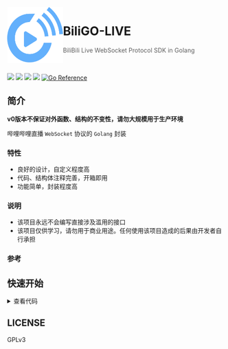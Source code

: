 <img src="./img/logo.png" alt="logo" width="130" height="130" align="left" />

<h1>BiliGO-LIVE</h1>

> BiliBili Live WebSocket Protocol SDK in Golang

<br/>

![](https://img.shields.io/github/go-mod/go-version/iyear/biligo-live?style=flat-square)
![](https://img.shields.io/badge/license-GPL-lightgrey.svg?style=flat-square)
![](https://img.shields.io/github/v/release/iyear/biligo-live?color=red&style=flat-square)
![](https://img.shields.io/github/last-commit/iyear/biligo-live?style=flat-square)
[![Go Reference](https://pkg.go.dev/badge/github.com/iyear/biligo-live.svg)](https://pkg.go.dev/github.com/iyear/biligo-live)

## 简介

**v0版本不保证对外函数、结构的不变性，请勿大规模用于生产环境**

哔哩哔哩直播 `WebSocket` 协议的 `Golang` 封装

### 特性
- 良好的设计，自定义程度高
- 代码、结构体注释完善，开箱即用
- 功能简单，封装程度高
### 说明

- 该项目永远不会编写直接涉及滥用的接口
- 该项目仅供学习，请勿用于商业用途。任何使用该项目造成的后果由开发者自行承担

### 参考

## 快速开始
<details>
<summary>查看代码</summary>

```go
package main

import (
	"context"
	"fmt"
	"github.com/gorilla/websocket"
	"github.com/iyear/biligo-live"
	"log"
	"time"
)

// 同 README.md 的快速开始

func main() {
	const room int64 = 48743

	// 获取一个Live实例
	// debug: debug模式，输出一些额外的信息
	// heartbeat: 心跳包发送间隔。不发送心跳包，70 秒之后会断开连接，通常每 30 秒发送 1 次
	// cache: Rev channel 的缓存
	// recover: panic recover后的操作函数
	l := live.NewLive(true, 30*time.Second, 0, func(err error) {
		log.Println("panic:", err)
		// do something...
	})

	// 连接ws服务器
	// dialer: ws dialer
	// host: bilibili live ws host
	if err := l.Conn(websocket.DefaultDialer, live.WsDefaultHost); err != nil {
		log.Fatal(err)
		return
	}

	ctx, stop := context.WithCancel(context.Background())

	go func() {
		// 进入房间
		// room: room id(真实ID，短号需自行转换)
		// key: 用户标识，可留空
		// uid: 用户UID，可随机生成
		if err := l.Enter(ctx, room, "", 12345678); err != nil {
			log.Fatal(err)
			return
		}
	}()

	go rev(ctx, l)

	// 15s的演示
	after := time.NewTimer(15 * time.Second)
	defer after.Stop()
	<-after.C
	fmt.Println("I want to stop")
	// 关闭ws连接与相关协程
	stop()
	// 为了使安全退出效果可见，进行阻塞，真实场景中可以移除
	select {}
}
func rev(ctx context.Context, l *live.Live) {
	for {
		select {
		case tp := <-l.Rev:
			if tp.Error != nil {
				// do something...
				log.Println(tp.Error)
				continue
			}
			handle(tp.Msg)
		case <-ctx.Done():
			log.Println("rev func stopped")
			return
		}
	}
}
func handle(msg live.Msg) {
	// 使用 msg.(type) 进行事件跳转和处理，常见事件基本都完成了解析(Parse)功能，不常见的功能有一些实在太难抓取
	// 更多注释和说明等待添加
	switch msg.(type) {
	// 心跳回应直播间人气值
	case *live.MsgHeartbeatReply:
		log.Printf("hot: %d\n", msg.(*live.MsgHeartbeatReply).GetHot())
	// 弹幕消息	
	case *live.MsgDanmaku:
		dm, err := msg.(*live.MsgDanmaku).Parse()
		if err != nil {
			log.Println(err)
			return
		}
		fmt.Printf("弹幕: %s (%d:%s) 【%s】| %d\n", dm.Content, dm.MID, dm.Uname, dm.MedalName, dm.Time)
	// 礼物消息	
	case *live.MsgSendGift:
		g, err := msg.(*live.MsgSendGift).Parse()
		if err != nil {
			log.Println(err)
			return
		}
		fmt.Printf("%s: %s %d个%s\n", g.Action, g.Uname, g.Num, g.GiftName)
	// 直播间粉丝数变化消息	
	case *live.MsgFansUpdate:
		f, err := msg.(*live.MsgFansUpdate).Parse()
		if err != nil {
			log.Println(err)
			return
		}
		fmt.Printf("room: %d,fans: %d,fansClub: %d\n", f.RoomID, f.Fans, f.FansClub)
	// case:......

	// General 表示live未实现的CMD命令，请自行处理raw数据。也可以提issue更新这个CMD
	case *live.MsgGeneral:
		fmt.Println("unknown msg type|raw:", string(msg.Raw()))
	}
}

```
</details>

## LICENSE

GPLv3